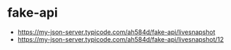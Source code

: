 # fake-api

* https://my-json-server.typicode.com/ah584d/fake-api/livesnapshot
* https://my-json-server.typicode.com/ah584d/fake-api/livesnapshot/12
